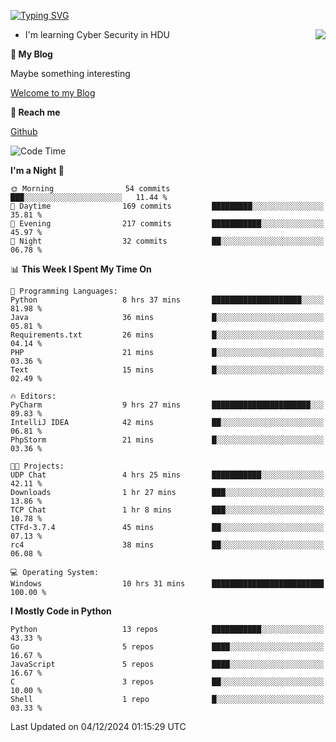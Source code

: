 [![Typing SVG](https://readme-typing-svg.herokuapp.com?font=Fira+Code&pause=1000&random=false&width=450&height=60&lines=Hello+%F0%9F%91%8B%F0%9F%8F%BB;I'm+JBNRZ)](https://git.io/typing-svg)

<a href="#">
  <img align="right" src="https://github-readme-stats.vercel.app/api?username=JBNRZ&show_icons=true&bg_color=15,f2f7fd,E0EAFC" />
</a>

- I'm learning Cyber Security in HDU

 **🌱 My Blog**

Maybe something interesting

[Welcome to my Blog](https://jbnrz.com.cn/)

 **💬 Reach me** 

[Github](https://github.com/JBNRZ)


<!--START_SECTION:waka-->
![Code Time](http://img.shields.io/badge/Code%20Time-769%20hrs%2028%20mins-blue)

**I'm a Night 🦉** 

```text
🌞 Morning                54 commits          ███░░░░░░░░░░░░░░░░░░░░░░   11.44 % 
🌆 Daytime                169 commits         █████████░░░░░░░░░░░░░░░░   35.81 % 
🌃 Evening                217 commits         ███████████░░░░░░░░░░░░░░   45.97 % 
🌙 Night                  32 commits          ██░░░░░░░░░░░░░░░░░░░░░░░   06.78 % 
```


📊 **This Week I Spent My Time On** 

```text
💬 Programming Languages: 
Python                   8 hrs 37 mins       ████████████████████░░░░░   81.98 % 
Java                     36 mins             █░░░░░░░░░░░░░░░░░░░░░░░░   05.81 % 
Requirements.txt         26 mins             █░░░░░░░░░░░░░░░░░░░░░░░░   04.14 % 
PHP                      21 mins             █░░░░░░░░░░░░░░░░░░░░░░░░   03.36 % 
Text                     15 mins             █░░░░░░░░░░░░░░░░░░░░░░░░   02.49 % 

🔥 Editors: 
PyCharm                  9 hrs 27 mins       ██████████████████████░░░   89.83 % 
IntelliJ IDEA            42 mins             ██░░░░░░░░░░░░░░░░░░░░░░░   06.81 % 
PhpStorm                 21 mins             █░░░░░░░░░░░░░░░░░░░░░░░░   03.36 % 

🐱‍💻 Projects: 
UDP Chat                 4 hrs 25 mins       ███████████░░░░░░░░░░░░░░   42.11 % 
Downloads                1 hr 27 mins        ███░░░░░░░░░░░░░░░░░░░░░░   13.86 % 
TCP Chat                 1 hr 8 mins         ███░░░░░░░░░░░░░░░░░░░░░░   10.78 % 
CTFd-3.7.4               45 mins             ██░░░░░░░░░░░░░░░░░░░░░░░   07.13 % 
rc4                      38 mins             ██░░░░░░░░░░░░░░░░░░░░░░░   06.08 % 

💻 Operating System: 
Windows                  10 hrs 31 mins      █████████████████████████   100.00 % 
```

**I Mostly Code in Python** 

```text
Python                   13 repos            ███████████░░░░░░░░░░░░░░   43.33 % 
Go                       5 repos             ████░░░░░░░░░░░░░░░░░░░░░   16.67 % 
JavaScript               5 repos             ████░░░░░░░░░░░░░░░░░░░░░   16.67 % 
C                        3 repos             ██░░░░░░░░░░░░░░░░░░░░░░░   10.00 % 
Shell                    1 repo              █░░░░░░░░░░░░░░░░░░░░░░░░   03.33 % 
```




 Last Updated on 04/12/2024 01:15:29 UTC
<!--END_SECTION:waka-->
